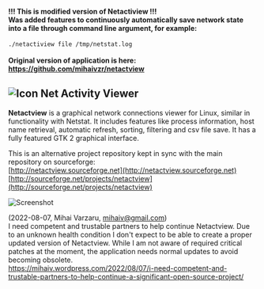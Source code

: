 <b>!!! This is modified version of Netactiview !!!
<br>Was added features to continuously automatically save network state into a file through command line argument, for example:</b>
<br><br>
<code>./netactiview file /tmp/netstat.log</code>
<br><br>
<b>Original version of application is here: https://github.com/mihaivzr/netactview</b>

## ![Icon](https://raw.githubusercontent.com/mihaivzr/netactview/master/netactview/src/netactview-icon.png) Net Activity Viewer ##

**Netactview** is a graphical network connections viewer for Linux, similar in functionality with Netstat. It includes features like process information, host name retrieval, automatic refresh, sorting, filtering and csv file save. It has a fully featured GTK 2 graphical interface.  

This is an alternative project repository kept in sync with the main repository on sourceforge:  
[http://netactview.sourceforge.net](http://netactview.sourceforge.net)  
[http://sourceforge.net/projects/netactview](http://sourceforge.net/projects/netactview)  

![Screenshot](https://raw.githubusercontent.com/mihaivzr/netactview/master/screenshots/netactview-i2.jpg)


(2022-08-07, Mihai Varzaru, mihaiv@gmail.com)  
I need competent and trustable partners to help continue Netactview. Due to an unknown health condition I don't expect to be able to create a proper updated version of Netactview. While I am not aware of required critical patches at the moment, the application needs normal updates to avoid becoming obsolete.  
https://mihaiv.wordpress.com/2022/08/07/i-need-competent-and-trustable-partners-to-help-continue-a-significant-open-source-project/  
